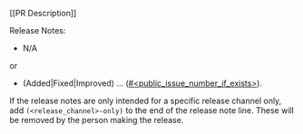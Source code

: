 [[PR Description]]

Release Notes:

- N/A

or

- (Added|Fixed|Improved) ... ([#<public_issue_number_if_exists>](https://github.com/zed-industries/community/issues/<public_issue_number_if_exists>)).

If the release notes are only intended for a specific release channel only, add `(<release_channel>-only)` to the end of the release note line.
These will be removed by the person making the release.

